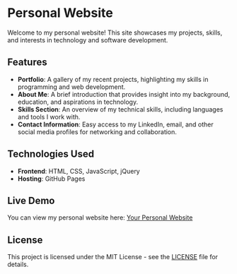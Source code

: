 # Personal Website

Welcome to my personal website! This site showcases my projects, skills, and interests in technology and software development.

## Features

- **Portfolio**: A gallery of my recent projects, highlighting my skills in programming and web development.
- **About Me**: A brief introduction that provides insight into my background, education, and aspirations in technology.
- **Skills Section**: An overview of my technical skills, including languages and tools I work with.
- **Contact Information**: Easy access to my LinkedIn, email, and other social media profiles for networking and collaboration.

## Technologies Used

- **Frontend**: HTML, CSS, JavaScript, jQuery
- **Hosting**: GitHub Pages

## Live Demo

You can view my personal website here: [Your Personal Website](https://thelmaofoegbu.com)

## License

This project is licensed under the MIT License - see the [LICENSE](LICENSE) file for details.
